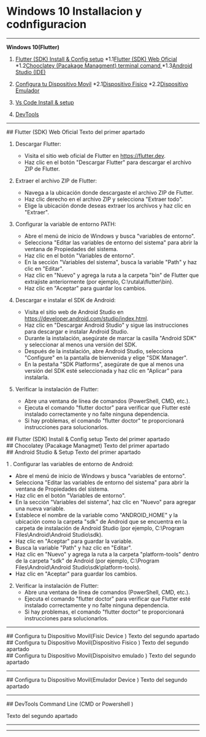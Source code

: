 

# Windows 10 Installacion y codnfiguracion 

-----



**Windows 10(Flutter)**

1. [Flutter (SDK) Install & Config setup](#id1)
	*1.1[Flutter (SDK) Web Oficial](#id1.1)
	*1.2[Chooclatey (Pacakage Managment) terminal comand ](#id1.2)
	*1.3[Android Studio (IDE) ](#id1.3)
2. [Configura  tu Dispositivo  Movil](#id2)
	*2.1[Dispositivo Fisico](#id2.1)
	*2.2[Dispositivo Emulador](#id2.2)
3. [Vs Code Install & setup](#id3)

4. [DevTools ](#id3)


--------------------------------------------



<div id='id1' />
## Flutter (SDK) Web Oficial
Texto del primer apartado


1. Descargar Flutter:
   - Visita el sitio web oficial de Flutter en https://flutter.dev.
   - Haz clic en el botón "Descargar Flutter" para descargar el archivo ZIP de Flutter.

2. Extraer el archivo ZIP de Flutter:
   - Navega a la ubicación donde descargaste el archivo ZIP de Flutter.
   - Haz clic derecho en el archivo ZIP y selecciona "Extraer todo".
   - Elige la ubicación donde deseas extraer los archivos y haz clic en "Extraer".

3. Configurar la variable de entorno PATH:
   - Abre el menú de inicio de Windows y busca "variables de entorno".
   - Selecciona "Editar las variables de entorno del sistema" para abrir la ventana de Propiedades del sistema.
   - Haz clic en el botón "Variables de entorno".
   - En la sección "Variables del sistema", busca la variable "Path" y haz clic en "Editar".
   - Haz clic en "Nuevo" y agrega la ruta a la carpeta "bin" de Flutter que extrajiste anteriormente (por ejemplo, C:\ruta\a\flutter\bin).
   - Haz clic en "Aceptar" para guardar los cambios.

4. Descargar e instalar el SDK de Android:
   - Visita el sitio web de Android Studio en https://developer.android.com/studio/index.html.
   - Haz clic en "Descargar Android Studio" y sigue las instrucciones para descargar e instalar Android Studio.
   - Durante la instalación, asegúrate de marcar la casilla "Android SDK" y seleccionar al menos una versión del SDK.
   - Después de la instalación, abre Android Studio, selecciona "Configure" en la pantalla de bienvenida y elige "SDK Manager".
   - En la pestaña "SDK Platforms", asegúrate de que al menos una versión del SDK esté seleccionada y haz clic en "Aplicar" para instalarla.


5. Verificar la instalación de Flutter:
   - Abre una ventana de línea de comandos (PowerShell, CMD, etc.).
   - Ejecuta el comando "flutter doctor" para verificar que Flutter esté instalado correctamente y no falte ninguna dependencia.
   - Si hay problemas, el comando "flutter doctor" te proporcionará instrucciones para solucionarlos.


<div id='id1.1' />
## Flutter (SDK) Install & Config setup
Texto del primer apartado


<div id='id1.2' />
## Chocolatey (Pacakage Managmet)
Texto del primer apartado



<div id='id1.1.3' />
## Android Studio & Setup
Texto del primer apartado


1 . Configurar las variables de entorno de Android:
   - Abre el menú de inicio de Windows y busca "variables de entorno".
   - Selecciona "Editar las variables de entorno del sistema" para abrir la ventana de Propiedades del sistema.
   - Haz clic en el botón "Variables de entorno".
   - En la sección "Variables del sistema", haz clic en "Nuevo" para agregar una nueva variable.
   - Establece el nombre de la variable como "ANDROID_HOME" y la ubicación como la carpeta "sdk" de Android que se encuentra en la carpeta de instalación de Android Studio (por ejemplo, C:\Program Files\Android\Android Studio\sdk).
   - Haz clic en "Aceptar" para guardar la variable.
   - Busca la variable "Path" y haz clic en "Editar".
   - Haz clic en "Nuevo" y agrega la ruta a la carpeta "platform-tools" dentro de la carpeta "sdk" de Android (por ejemplo, C:\Program Files\Android\Android Studio\sdk\platform-tools).
   - Haz clic en "Aceptar" para guardar los cambios.


2. Verificar la instalación de Flutter:
   - Abre una ventana de línea de comandos (PowerShell, CMD, etc.).
   - Ejecuta el comando "flutter doctor" para verificar que Flutter esté instalado correctamente y no falte ninguna dependencia.
   - Si hay problemas, el comando "flutter doctor" te proporcionará instrucciones para solucionarlos.

--------------------------------------------


<div id='id2' />
## Configura  tu Dispositivo  Movil(Fisic Device )
Texto del segundo apartado





<div id='id2.1' />
## Configura  tu Dispositivo  Movil(Dispositivo Fisico )
Texto del segundo apartado



<div id='id2.2' />
## Configura  tu Dispositivo  Movil(Dispoisitvo emulado )
Texto del segundo apartado

--------------------------------------------




<div id='id3.0' />
## Configura  tu Dispositivo Movil(Emulador Device )
Texto del segundo apartado



--------------------------------------------


<div id='id4.0' />
## DevTools Command Line (CMD or Powershell )

Texto del segundo apartado













--------------------------------------------












--------------------------------------------
